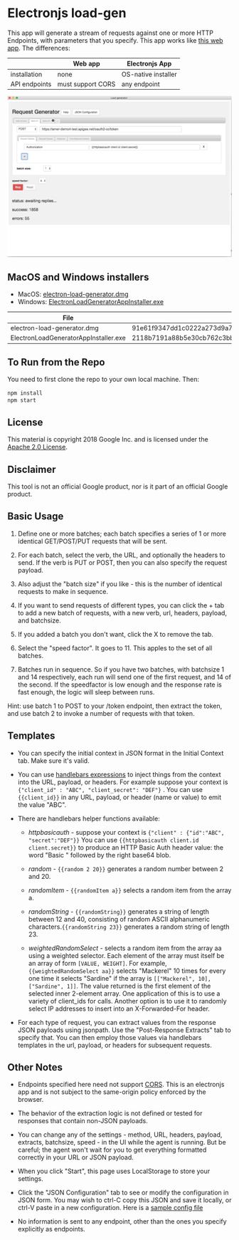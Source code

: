 # Electronjs load-gen

This app will generate a stream of requests against one or more HTTP Endpoints, with parameters that you specify. This app works like [this web app](https://dinochiesa.github.io/load-generator/). The differences:

|                |  Web app          | Electronjs App         |
|----------------|-------------------|------------------------|
| installation   | none              | OS-native installer    |
| API endpoints  | must support CORS | any endpoint           |


![screenshot](assets/images/screenshot-20180206-105319.png)

## MacOS and Windows installers

- MacOS: [electron-load-generator.dmg](./installers/macos/electron-load-generator.dmg)
- Windows: [ElectronLoadGeneratorAppInstaller.exe](./installers/windows/ElectronLoadGeneratorAppInstaller.exe)


| File                                 | SHA256 hash  |
|--------------------------------------|--------------|
|electron-load-generator.dmg           | 91e61f9347dd1c0222a273d9a75a541bbca0c2b42f08f431d21fc17b51947ede |
|ElectronLoadGeneratorAppInstaller.exe | 2118b7191a88b5e30cb762c3bbc9786098a97ff7ed07c03c6244dc34b817d71d |



## To Run from the Repo

You need to first clone the repo to your own local machine. Then:

```
npm install
npm start
```

## License

This material is copyright 2018 Google Inc.
and is licensed under the [Apache 2.0 License](LICENSE).

## Disclaimer

This tool is not an official Google product, nor is it part of an official Google product.


## Basic Usage

1. Define one or more batches; each batch specifies a series of 1 or more identical GET/POST/PUT requests that will be sent.

2. For each batch, select the verb, the URL, and optionally the headers to send. If the verb is PUT or POST, then you can also specify the request payload.

3. Also adjust the "batch size" if you like - this is the number of identical requests to make in sequence.

4. If you want to send requests of different types, you can click the + tab to add a new batch of requests, with a new verb, url, headers, payload, and batchsize.

5. If you added a batch you don't want, click the X to remove the tab.

6. Select the "speed factor". It goes to 11. This apples to the set of all batches.

7. Batches run in sequence. So if you have two batches, with batchsize 1 and 14 respectively, each run will send one of the first request, and 14 of the second. If the speedfactor is low enough and the response rate is fast enough, the logic will sleep between runs.


Hint: use batch 1 to POST to your /token endpoint, then extract the token, and use batch 2 to invoke a number of requests with that token.


## Templates

- You can specify the initial context in JSON format in the Initial Context tab. Make sure it's valid.

- You can use [handlebars expressions](http://handlebarsjs.com/expressions.html)
   to inject things from the context into the URL, payload, or headers. For example
   suppose your context is `{"client_id" : "ABC", "client_secret": "DEF"}` .  You
   can use `{{client_id}}` in any URL, payload, or header (name or value) to emit
   the value "ABC".

- There are handlebars helper functions available:

   - *httpbasicauth* - suppose your context is
      `{"client" : {"id":"ABC", "secret":"DEF"}}` You can use
      `{{httpbasicauth client.id client.secret}}` to produce an HTTP Basic
      Auth header value: the word "Basic " followed by the right base64 blob.

   - *random* - `{{random 2 20}}` generates a random number between 2 and 20.

   - *randomItem* - `{{randomItem a}}` selects a random item from the array a.

   - *randomString* - `{{randomString}}` generates
      a string of length between 12 and 40, consisting of random ASCII
      alphanumeric characters.`{{randomString 23}}` generates a random
      string of length 23.

   - *weightedRandomSelect* - selects a random item
        from the array aa using a weighted selector. Each element of the array
        must itself be an array of form `[VALUE, WEIGHT]`. For example, `{{weightedRandomSelect aa}}`
        selects "Mackerel" 10 times for every one time it selects "Sardine" if
        the array is `[["Mackerel", 10], ["Sardine", 1]]`. The value
        returned is the first element of the selected inner 2-element array. One
        application of this is to use a variety of client_ids for calls. Another
        option is to use it to randomly select IP addresses to insert into an
        X-Forwarded-For header.

- For each type of request, you can extract values from the response JSON payloads using jsonpath.
  Use the "Post-Response Extracts" tab to specify that.
  You can then employ those values via handlebars templates in the url, payload, or headers for subsequent requests.

## Other Notes

 - Endpoints specified here need not support [CORS](https://developer.mozilla.org/en-US/docs/Web/HTTP/CORS).
   This is an electronjs app and is not subject to the same-origin policy enforced by the
   browser.

 - The behavior of the extraction logic is not defined or
   tested for responses that contain non-JSON payloads.</li>

 - You can change any of the settings - method, URL, headers, payload,
   extracts, batchsize, speed - in the UI while the agent is running. But be careful; the agent
   won't wait for you to get everything formatted correctly in your URL or JSON payload.

 - When you click "Start", this page uses LocalStorage to store your
   settings.

 - Click the "JSON Configuration" tab to see or modify the
   configuration in JSON form. You may wish to ctrl-C copy this JSON and save it
   locally, or ctrl-V paste in a new configuration. Here is a [sample config file](./assets/sample-config.json)


 - No information is sent to any endpoint, other than the ones you specify explicitly as endpoints.

